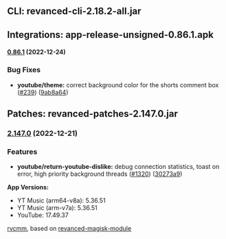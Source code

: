 ## CLI: revanced-cli-2.18.2-all.jar  
## Integrations: app-release-unsigned-0.86.1.apk  
#### [0.86.1](https://github.com/revanced/revanced-integrations/compare/v0.86.0...v0.86.1) (2022-12-24)
### Bug Fixes
* **youtube/theme:** correct background color for the shorts comment box ([#239](https://github.com/revanced/revanced-integrations/issues/239)) ([9ab8a64](https://github.com/revanced/revanced-integrations/commit/9ab8a646ed07d709c46fe7b5dd3238bc23301b8b))

  
## Patches: revanced-patches-2.147.0.jar  
### [2.147.0](https://github.com/revanced/revanced-patches/compare/v2.146.0...v2.147.0) (2022-12-21)
### Features
* **youtube/return-youtube-dislike:** debug connection statistics, toast on error, high priority background threads ([#1320](https://github.com/revanced/revanced-patches/issues/1320)) ([30273a9](https://github.com/revanced/revanced-patches/commit/30273a9bbdd40453baeb09f26ac9d218569a3e71))

  
**App Versions:**  
 * YT Music (arm64-v8a): 5.36.51  
 * YT Music (arm-v7a): 5.36.51  
 * YouTube: 17.49.37  

 [rvcmm](https://github.com/thrwKappu/rvcmm/), based on [revanced-magisk-module](https://github.com/j-hc/revanced-magisk-module)  

